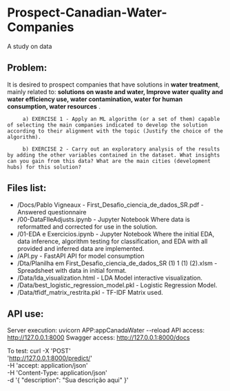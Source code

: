 # Prospect-Canadian-Water-Companies
A study on data

## Problem:

It is desired to prospect companies that have solutions in **water treatment**, mainly related to: **solutions on waste and water, Improve water quality and water efficiency use, water contamination, water for human consumption, water resources** .

         a) EXERCISE 1 - Apply an ML algorithm (or a set of them) capable of selecting the main companies indicated to develop the solution according to their alignment with the topic (Justify the choice of the algorithm).

         b) EXERCISE 2 - Carry out an exploratory analysis of the results by adding the other variables contained in the dataset. What insights can you gain from this data? What are the main cities (development hubs) for this solution?


## Files list:

+ /Docs/Pablo Vigneaux - First_Desafio_ciencia_de_dados_SR.pdf                - Answered questionnaire
+ /00-DataFIleAdjusts.ipynb                                                   - Jupyter Notebook Where data is reformatted and corrected for use in the solution.
+ /01-EDA e Exercicios.ipynb                                                  - Jupyter Notebook Where the initial EDA, data inference, algorithm testing for classification, and EDA with all provided and inferred data are implemented.
+ /API.py                                                                     - FastAPI API for model consumption
+ /Dta/Planilha em First_Desafio_ciencia_de_dados_SR (1) 1 (1) (2).xlsm       - Spreadsheet with data in initial format.
+ /Data/lda_visualization.html                                                - LDA Model interactive visualization.
+ /Data/best_logistic_regression_model.pkl                                    - Logistic Regression Model.
+ /Data/tfidf_matrix_restrita.pkl                                             - TF-IDF Matrix used.

## API use:

Server execution: uvicorn APP:appCanadaWater --reload
 API access: http://127.0.0.1:8000
 Swagger access: http://127.0.0.1:8000/docs

 To test:
 curl -X 'POST' \
  'http://127.0.0.1:8000/predict/' \
  -H 'accept: application/json' \
  -H 'Content-Type: application/json' \
  -d '{
  "description": "Sua descrição aqui"
 }'
